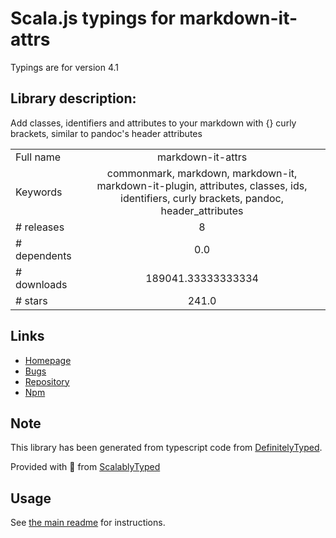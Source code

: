 
# Scala.js typings for markdown-it-attrs

Typings are for version 4.1

## Library description:
Add classes, identifiers and attributes to your markdown with {} curly brackets, similar to pandoc's header attributes

|                    |                 |
| ------------------ | :-------------: |
| Full name          | markdown-it-attrs |
| Keywords           | commonmark, markdown, markdown-it, markdown-it-plugin, attributes, classes, ids, identifiers, curly brackets, pandoc, header_attributes |
| # releases         | 8 |
| # dependents       | 0.0 |
| # downloads        | 189041.33333333334 |
| # stars            | 241.0 |

## Links
- [Homepage](https://github.com/arve0/markdown-it-attrs)
- [Bugs](https://github.com/arve0/markdown-it-attrs/issues)
- [Repository](https://github.com/arve0/markdown-it-attrs)
- [Npm](https://www.npmjs.com/package/markdown-it-attrs)
    


## Note
This library has been generated from typescript code from [DefinitelyTyped](https://definitelytyped.org).

Provided with :purple_heart: from [ScalablyTyped](https://github.com/oyvindberg/ScalablyTyped)

## Usage
See [the main readme](../../readme.md) for instructions.


